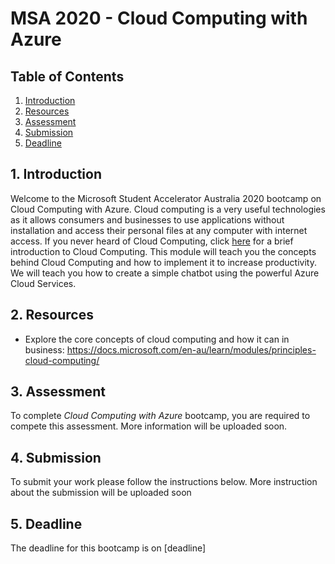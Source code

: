 # MSA 2020 - Cloud Computing with Azure
## Table of Contents
1. [Introduction](https://github.com/AUMSA/2020-MSA-content/tree/master/Cloud%20Computing%20with%20Azure#1-Introduction)
2. [Resources](https://github.com/AUMSA/2020-MSA-content/tree/master/Cloud%20Computing%20with%20Azure#2-Resources)
3. [Assessment](https://github.com/AUMSA/2020-MSA-content/tree/master/Cloud%20Computing%20with%20Azure#3-Assessment)
4. [Submission](https://github.com/AUMSA/2020-MSA-content/tree/master/Cloud%20Computing%20with%20Azure#4-Submission)
5. [Deadline](https://github.com/AUMSA/2020-MSA-content/tree/master/Cloud%20Computing%20with%20Azure#5-Deadline)

## 1. Introduction
Welcome to the Microsoft Student Accelerator Australia 2020 bootcamp on Cloud Computing with Azure. Cloud computing is a very useful technologies as it allows consumers and businesses to use applications without installation and access their personal files at any computer with internet access. If you never heard of Cloud Computing, click [here](https://github.com/AUMSA/2020-MSA-content/blob/master/Cloud%20Computing%20with%20Azure/An%20Introduction%20to%20Cloud%20Computing.md) for a brief introduction to Cloud Computing. This module will teach you the concepts behind Cloud Computing and how to implement it to increase productivity. We will teach you how to create a simple chatbot using the powerful Azure Cloud Services.

## 2. Resources
- Explore the core concepts of cloud computing and how it can in business: https://docs.microsoft.com/en-au/learn/modules/principles-cloud-computing/ 

## 3. Assessment
To complete *Cloud Computing with Azure* bootcamp, you are required to compete this assessment. More information will be uploaded soon.

## 4. Submission
To submit your work please follow the instructions below. More instruction about the submission will be uploaded soon

## 5. Deadline
The deadline for this bootcamp is on [deadline]
